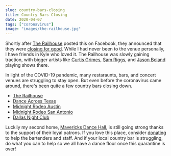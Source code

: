 ```yaml
---
slug: country-bars-closing
title: Country Bars Closing
date: 2020-04-07
tags: ["coronavirus"]
image: "images/the-railhouse.jpg"
---
```


Shortly after [The Railhouse][railhouse] posted this on Facebook, they announced that they were [closing for good][closed]. While I had never been to the venue personally, I have friends in Kyle who loved it. The Railhouse was slowly gaining traction, with bigger artists like [Curtis Grimes][curtis-grimes], [Sam Riggs][sam-riggs], and [Jason Boland][jason-boland] playing shows there.

In light of the COVID-19 pandemic, many restaraunts, bars, and concert venues are struggling to stay open. But even before the coronavirus came around, there's been quite a few country bars closing down.

-   [The Railhouse][railhouse]
-   [Dance Across Texas][dance-across]
-   [Midnight Rodeo Austin][midnight-austin]
-   [Midnight Rodeo San Antonio][midnight-sa]
-   [Dallas Night Club][dallas]

Luckily my second home, [Mavericks Dance Hall][mavs], is still going strong thanks to the support of their loyal patrons. If you love this place, consider [donating][donate] to help the bartenders and staff. And if your local country bar is struggling, do what you can to help so we all have a dance floor once this quarantine is over!

[railhouse]: https://facebook.com/therailhousetx
[closed]: https://haysfreepress.com/2020/04/22/railhouse-closes
[curtis-grimes]: https://curtisgrimes.com
[sam-riggs]: https://samriggsmusic.com
[jason-boland]: https://thestragglers.com
[dance-across]: https://facebook.com/danceacrosstexas2
[midnight-austin]: https://facebook.com/pages/Midnight-Rodeo/176215125767531
[midnight-sa]: https://facebook.com/midnightrodeosatx
[dallas]: https://facebook.com/DallasNightclub
[mavs]: https://facebook.com/mavericksdancehall
[donate]: https://gofundme.com/f/1xinq4acyo

